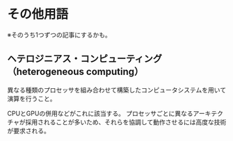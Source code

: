 # その他用語

※そのうち1つずつの記事にするかも。

## ヘテロジニアス・コンピューティング（heterogeneous computing）

異なる種類のプロセッサを組み合わせて構築したコンピュータシステムを用いて演算を行うこと。

CPUとGPUの併用などがこれに該当する。
プロセッサごとに異なるアーキテクチャが採用されることが多いため、それらを協調して動作させるには高度な技術が要求される。
